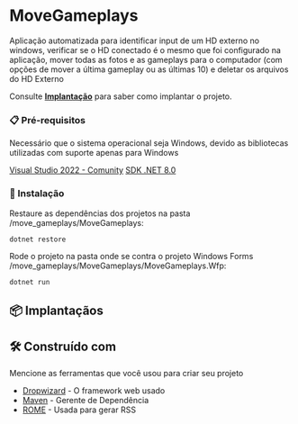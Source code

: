 # MoveGameplays

Aplicação automatizada para identificar input de um HD externo no windows, verificar se o HD conectado é o mesmo que foi configurado na aplicação, mover todas as fotos e as gameplays para o computador (com opções de mover a última gameplay ou as últimas 10) e deletar os arquivos do HD Externo


Consulte **[Implantação](#-implanta%C3%A7%C3%A3o)** para saber como implantar o projeto.

### 📋 Pré-requisitos

Necessário que o sistema operacional seja Windows, devido as bibliotecas utilizadas com suporte apenas para Windows

[Visual Studio 2022 - Comunity](https://visualstudio.microsoft.com/pt-br/vs/community/)
[SDK .NET 8.0](https://dotnet.microsoft.com/pt-br/download/dotnet/8.0)


### 🔧 Instalação

Restaure as dependências dos projetos na pasta /move_gameplays/MoveGameplays:

```
dotnet restore
```

Rode o projeto na pasta onde se contra o projeto Windows Forms /move_gameplays/MoveGameplays/MoveGameplays.Wfp:

```
dotnet run
```

## 📦 Implantaçãos



## 🛠️ Construído com

Mencione as ferramentas que você usou para criar seu projeto

* [Dropwizard](http://www.dropwizard.io/1.0.2/docs/) - O framework web usado
* [Maven](https://maven.apache.org/) - Gerente de Dependência
* [ROME](https://rometools.github.io/rome/) - Usada para gerar RSS